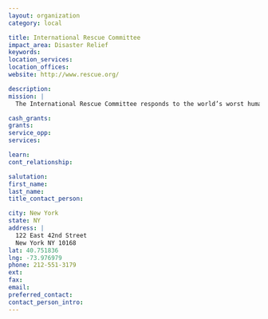 ```yaml
---
layout: organization
category: local

title: International Rescue Committee
impact_area: Disaster Relief
keywords: 
location_services: 
location_offices: 
website: http://www.rescue.org/

description: 
mission: |
  The International Rescue Committee responds to the world’s worst humanitarian crises and helps people to survive and rebuild their lives. Founded in 1933 at the request of Albert Einstein, the IRC offers lifesaving care and life-changing assistance to refugees forced to flee from war or disaster.

cash_grants: 
grants: 
service_opp: 
services: 

learn: 
cont_relationship: 

salutation: 
first_name: 
last_name: 
title_contact_person: 

city: New York
state: NY
address: |
  122 East 42nd Street  
  New York NY 10168
lat: 40.751836
lng: -73.976979
phone: 212-551-3179
ext: 
fax: 
email: 
preferred_contact: 
contact_person_intro: 
---
```

